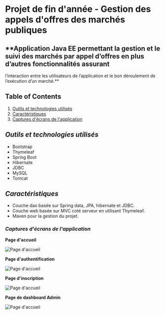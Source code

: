 # Projet de fin d'année - Gestion des appels d'offres des marchés publiques
## **Application Java EE permettant la gestion et le suivi des marchés par appel d’offres en plus d’autres fonctionnalités assurant
l’interaction entre les utilisateurs de l’application et le bon déroulement de l’exécution d’un marché.**


## Table of Contents

1. [Outils et technologies utilisés](#outils&technologies)
2. [Caractéristiques](#caracteristiques)
3. [Captures d'écrans de l'application](#captures)

## *Outils et technologies utilisés* <a name="outils&technologies"></a>

* Bootstrap
* Thymeleaf
* Spring Boot
* Hibernate
* JDBC
* MySQL
* Tomcat

## *Caractéristiques* <a name="caracteristiques"></a>  

* Couche dao basée sur Spring data, JPA, hibernate et JDBC.
* Couche web basée sur MVC coté serveur en utilisant Thymeleaf. 
* Maven pour la gestion du projet.

### *Captures d'écrans de l'application*  <a name="captures"></a>
**Page d'accueil**

![Page d'accueil](https://github.com/asrachid/gestion_appels_d_offres/blob/master/documents/captures_d_ecran/captures_d_ecran/interfaces_generales/accueil.PNG)

**Page d'authentification**

![Page d'accueil](https://github.com/asrachid/gestion_appels_d_offres/blob/master/documents/captures_d_ecran/captures_d_ecran/interfaces_generales/auth.PNG)

**Page d'inscription**

![Page d'accueil](https://github.com/asrachid/gestion_appels_d_offres/blob/master/documents/captures_d_ecran/captures_d_ecran/interfaces_generales/inscription.PNG)

**Page de dashboard Admin**

![Page d'accueil](https://github.com/asrachid/gestion_appels_d_offres/blob/master/documents/captures_d_ecran/captures_d_ecran/admin/dashboardAdmin.PNG)
